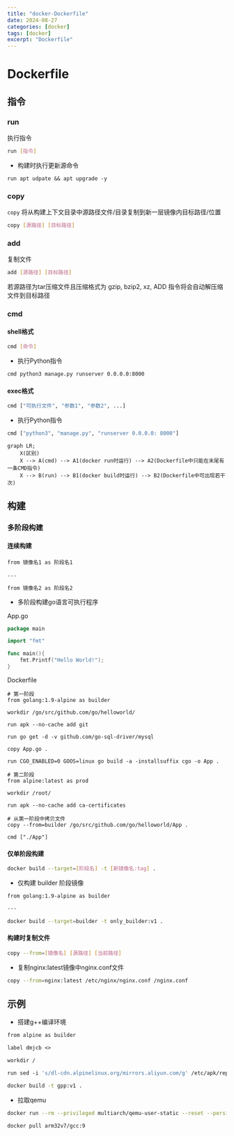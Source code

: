 ```yaml
---
title: "docker-Dockerfile"
date: 2024-08-27
categories: [docker]
tags: [docker]
excerpt: "Dockerfile"
---
```


# Dockerfile

## 指令

### run

执行指令

```sh
run [指令]
```

- 构建时执行更新源命令

```docker
run apt udpate && apt upgrade -y
```

### copy

`copy` 将从构建上下文目录中源路径文件/目录复制到新一层镜像内目标路径/位置

```sh
copy [源路径] [目标路径]
```

### add

复制文件

```sh
add [源路径] [目标路径]
```

若源路径为tar压缩文件且压缩格式为 gzip, bzip2, xz, ADD 指令将会自动解压缩文件到目标路径

### cmd

#### shell格式

```sh
cmd [命令]
```

- 执行Python指令

```sh
cmd python3 manage.py runserver 0.0.0.0:8000
```

#### exec格式

```sh
cmd ["可执行文件", "参数1", "参数2", ...]
```

- 执行Python指令

```sh
cmd ["python3", "manage.py", "runserver 0.0.0.0: 8000"]
```

```mermaid
graph LR;
    X(区别)
    X --> A(cmd) --> A1(docker run时运行) --> A2(Dockerfile中只能在末尾有一条CMD指令)
    X --> B(run) --> B1(docker build时运行) --> B2(Dockerfile中可出现若干次)
```

## 构建

### 多阶段构建

#### 连续构建

```docker
from 镜像名1 as 阶段名1

...

from 镜像名2 as 阶段名2
```

- 多阶段构建go语言可执行程序

App.go

```go
package main

import "fmt"

func main(){
    fmt.Printf("Hello World!");
}
```

Dockerfile

```docker
# 第一阶段
from golang:1.9-alpine as builder

workdir /go/src/github.com/go/helloworld/

run apk --no-cache add git

run go get -d -v github.com/go-sql-driver/mysql

copy App.go .

run CGO_ENABLED=0 GOOS=linux go build -a -installsuffix cgo -o App .

# 第二阶段
from alpine:latest as prod

workdir /root/

run apk --no-cache add ca-certificates

# 从第一阶段中拷贝文件
copy --from=builder /go/src/github.com/go/helloworld/App .

cmd ["./App"]
```

#### 仅单阶段构建


```sh
docker build --target=[阶段名] -t [新镜像名:tag] .
```

- 仅构建 builder 阶段镜像


```sh
from golang:1.9-alpine as builder

···

docker build --target=builder -t only_builder:v1 .
```

#### 构建时复制文件

```sh
copy --from=[镜像名] [源路径] [当前路径]
```

- 复制nginx:latest镜像中nginx.conf文件

```sh
copy --from=nginx:latest /etc/nginx/nginx.conf /nginx.conf
```

## 示例

- 搭建g++编译环境

```dockerfile
from alpine as builder

label dmjcb <>

workdir /

run sed -i 's/dl-cdn.alpinelinux.org/mirrors.aliyun.com/g' /etc/apk/repositories && apk add g++
```

```sh
docker build -t gpp:v1 .
```

- 拉取qemu

```sh
docker run --rm --privileged multiarch/qemu-user-static --reset --persistent yes
```

```sh
docker pull arm32v7/gcc:9
```